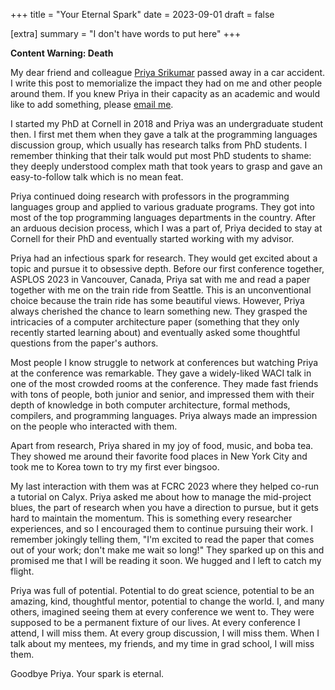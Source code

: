 +++
title = "Your Eternal Spark"
date = 2023-09-01
draft = false

[extra]
summary = "I don't have words to put here"
+++

**Content Warning: Death**

My dear friend and colleague [Priya Srikumar][priya] passed away in a car accident.
I write this post to memorialize the impact they had on me and other people around them.
If you knew Priya in their capacity as an academic and would like to add something, please [email me](mailto:rachit.nigam12@gmail.com).

I started my PhD at Cornell in 2018 and Priya was an undergraduate student then.
I first met them when they gave a talk at the programming languages discussion group, which usually has research talks from PhD students.
I remember thinking that their talk would put most PhD students to shame: they deeply understood complex math that took years to grasp and gave an easy-to-follow talk which is no mean feat.

Priya continued doing research with professors in the programming languages group and applied to various graduate programs.
They got into most of the top programming languages departments in the country.
After an arduous decision process, which I was a part of, Priya decided to stay at Cornell for their PhD and eventually started working with my advisor.

Priya had an infectious spark for research. They would get excited about a topic and pursue it to obsessive depth.
Before our first conference together, ASPLOS 2023 in Vancouver, Canada, Priya sat with me and read a paper together with me on the train ride from Seattle.
This is an unconventional choice because the train ride has some beautiful views.
However, Priya always cherished the chance to learn something new.
They grasped the intricacies of a computer architecture paper (something that they only recently started learning about) and eventually asked some thoughtful questions from the paper's authors.

Most people I know struggle to network at conferences but watching Priya at the conference was remarkable.
They gave a widely-liked WACI talk in one of the most crowded rooms at the conference.
They made fast friends with tons of people, both junior and senior, and impressed them with their depth of knowledge in both computer architecture, formal methods, compilers, and programming languages.
Priya always made an impression on the people who interacted with them.

Apart from research, Priya shared in my joy of food, music, and boba tea.
They showed me around their favorite food places in New York City and took me to Korea town to try my first ever bingsoo.

My last interaction with them was at FCRC 2023 where they helped co-run a tutorial on Calyx.
Priya asked me about how to manage the mid-project blues, the part of research when you have a direction to pursue, but it gets hard to maintain the momentum.
This is something every researcher experiences, and so I encouraged them to continue pursuing their work.
I remember jokingly telling them, "I'm excited to read the paper that comes out of your work; don't make me wait so long!"
They sparked up on this and promised me that I will be reading it soon.
We hugged and I left to catch my flight.

Priya was full of potential. Potential to do great science, potential to be an amazing, kind, thoughtful mentor, potential to change the world.
I, and many others, imagined seeing them at every conference we went to.
They were supposed to be a permanent fixture of our lives.
At every conference I attend, I will miss them.
At every group discussion, I will miss them.
When I talk about my mentees, my friends, and my time in grad school, I will miss them.

Goodbye Priya. Your spark is eternal.

[priya]: https://priyasrikumar.com/
